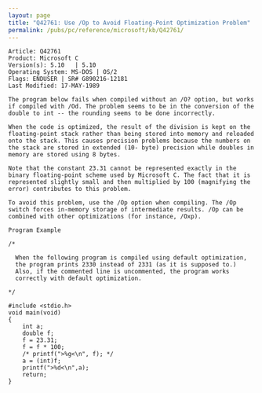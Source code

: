 ```yaml
---
layout: page
title: "Q42761: Use /Op to Avoid Floating-Point Optimization Problem"
permalink: /pubs/pc/reference/microsoft/kb/Q42761/
---
```


	Article: Q42761
	Product: Microsoft C
	Version(s): 5.10   | 5.10
	Operating System: MS-DOS | OS/2
	Flags: ENDUSER | SR# G890216-12181
	Last Modified: 17-MAY-1989
	
	The program below fails when compiled without an /O? option, but works
	if compiled with /Od. The problem seems to be in the conversion of the
	double to int -- the rounding seems to be done incorrectly.
	
	When the code is optimized, the result of the division is kept on the
	floating-point stack rather than being stored into memory and reloaded
	onto the stack. This causes precision problems because the numbers on
	the stack are stored in extended (10- byte) precision while doubles in
	memory are stored using 8 bytes.
	
	Note that the constant 23.31 cannot be represented exactly in the
	binary floating-point scheme used by Microsoft C. The fact that it is
	represented slightly small and then multiplied by 100 (magnifying the
	error) contributes to this problem.
	
	To avoid this problem, use the /Op option when compiling. The /Op
	switch forces in-memory storage of intermediate results. /Op can be
	combined with other optimizations (for instance, /Oxp).
	
	Program Example
	
	/*
	
	  When the following program is compiled using default optimization,
	  the program prints 2330 instead of 2331 (as it is supposed to.)
	  Also, if the commented line is uncommented, the program works
	  correctly with default optimization.
	
	*/
	
	#include <stdio.h>
	void main(void)
	{
	    int a;
	    double f;
	    f = 23.31;
	    f = f * 100;
	    /* printf(">%g<\n", f); */
	    a = (int)f;
	    printf(">%d<\n",a);
	    return;
	}
